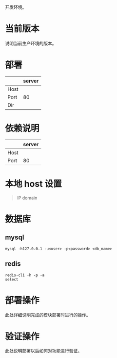 <!-- -*-coding:utf-8-*- -->

开发环境。

# 当前版本 #

说明当前生产环境的版本。

# 部署 #
|      | server |
|------|--------|
| Host |        |
| Port | 80     |
| Dir  |        |

# 依赖说明 #

|      | server |
|------|--------|
| Host |        |
| Port | 80     |

# 本地 host 设置 #
> IP domain

# 数据库 #

## mysql ##

``` shell
mysql -h127.0.0.1 -u<user> -p<password> <db_name>
```

## redis ##

``` shell
redis-cli -h -p -a
select
```

# 部署操作 #

此处详细说明完成的模块部署时进行的操作。

# 验证操作 #

此处说明部署以后如何对功能进行验证。
